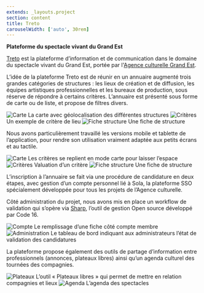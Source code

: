 ```yaml
---
extends: _layouts.project
section: content
title: Treto
carouselWidth: ['auto', 30rem]
---
```


**Plateforme du spectacle vivant du Grand Est**

[Treto](https://treto.fr/) est la plateforme d’information et de communication dans le domaine du spectacle vivant du Grand Est, portée par l'[Agence culturelle Grand Est](https://culturegrandest.fr/).

L’idée de la plateforme Treto est de réunir en un annuaire augmenté trois grandes catégories de structures : les lieux de création et de diffusion, les équipes artistiques professionnelles et les bureaux de production, sous réserve de répondre à certains critères. L’annuaire est présenté sous forme de carte ou de liste, et propose de filtres divers.

![Carte](/assets/img/treto/map2.png)
La carte avec géolocalisation des différentes structures
![Critères](/assets/img/treto/criteria2.png)
Un exemple de critère de lieu
![Fiche structure](/assets/img/treto/show.png)
Une fiche de structure

Nous avons particulièrement travaillé les versions mobile et tablette de l’application, pour rendre son utilisation vraiment adaptée aux petits écrans et au tactile.

![Carte](/assets/img/treto/xs/map2.png)
Les critères se replient en mode carte pour laisser l’espace
![Critères](/assets/img/treto/xs/criteria.png)
Valuation d’un critère
![Fiche structure](/assets/img/treto/xs/show.png)
Une fiche de structure

L’inscription à l’annuaire se fait via une procédure de candidature en deux étapes, avec gestion d’un compte personnel lié à Sola, la plateforme SSO spécialement développée pour tous les projets de l’Agence culturelle.

Côté administration du projet, nous avons mis en place un workflow de validation qui s’opère via [Sharp](https://sharp.code16.fr), l’outil de gestion Open source développé par Code 16.

![Compte](/assets/img/treto/account.png)
Le remplissage d’une fiche côté compte membre
![Administration](/assets/img/treto/sharp2.png)
Le tableau de bord indiquant aux administrateurs l’état de validation des candidatures

La plateforme propose également des outils de partage d’information entre professionnels (annonces, plateaux libres) ainsi qu’un agenda culturel des tournées des compagnies.

![Plateaux](/assets/img/treto/stages.png)
L’outil « Plateaux libres » qui permet de mettre en relation compagnies et lieux
![Agenda](/assets/img/treto/schedule.png)
L’agenda des spectacles
